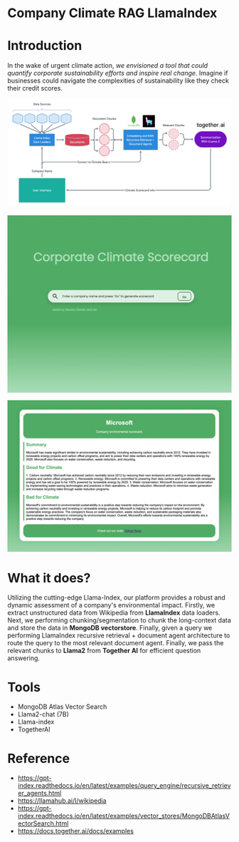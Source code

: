 # Company Climate RAG LlamaIndex

# Introduction
In the wake of urgent climate action, *we envisioned a tool that could quantify corporate sustainability efforts and inspire real change*. Imagine if businesses could navigate the complexities of sustainability like they check their credit scores.

![Company Climate RAG LlamaIndex](images/Company%20Climate%20RAG%20LlamaIndex.png)

![WebPage_1](images/WebPage_1.png)

![WebPage_2](images/WebPage_2.png)

# What it does?
Utilizing the cutting-edge Llama-Index, our platform provides a robust and dynamic assessment of a company's environmental impact. Firstly, we extract unstructured data from Wikipedia from **LlamaIndex** data loaders. Next, we performing chunking/segmentation to chunk the long-context data and store the data in **MongoDB vectorstore**. Finally, given a query we performing LlamaIndex recursive retrieval + document agent architecture to route the query to the most relevant document agent. Finally, we pass the relevant chunks to **Llama2** from **Together AI** for efficient question answering.

# Tools
- MongoDB Atlas Vector Search
- Llama2-chat (7B)
- Llama-index
- TogetherAI

# Reference
- https://gpt-index.readthedocs.io/en/latest/examples/query_engine/recursive_retriever_agents.html
- https://llamahub.ai/l/wikipedia
- https://gpt-index.readthedocs.io/en/latest/examples/vector_stores/MongoDBAtlasVectorSearch.html
- https://docs.together.ai/docs/examples
